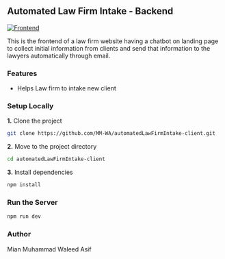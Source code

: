 ## Automated Law Firm Intake - Backend  
[![Frontend](https://img.shields.io/badge/Frontend_Repo_Link-%235C5C5C)](https://github.com/MM-WA/automatedLawFirmIntake-client)

This is the frontend of a law firm website having a chatbot on landing page to collect initial information from clients and send that information to the lawyers automatically through email.  

### Features  
- Helps Law firm to intake new client 

### Setup Locally
**1.** Clone the project
```bash
git clone https://github.com/MM-WA/automatedLawFirmIntake-client.git
```
**2.** Move to the project directory
```bash
cd automatedLawFirmIntake-client
```
**3.** Install dependencies
```bash
npm install
```

### Run the Server
```bash
npm run dev
```

### Author
Mian Muhammad Waleed Asif

